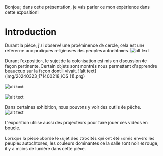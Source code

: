 Bonjour, dans cette présentation, je vais parler de mon expérience dans cette exposition!
#  Introduction
Durant la pièce, j'ai observé une proéminence de cercle, cela est une référence aux pratiques religieuses des peuples autochtones.
![alt text](img/20240323_171127036_iOS.png)
\
\
Durant l'exposition, le sujet de la colonisation est mis en discussion de façon pertinente. Certain objets sont montrés nous permettant d'apprendre beaucoup sur la façon dont il vivait.
![alt text](img/20240323_171400218_iOS (1).png)
\
\
![alt text](img/20240323_171514972_iOS.png)
\
\
![alt text](img/20240323_171525631_iOS.png)
\
\
Dans certaines exhibition, nous pouvons y voir des outils de pêche. 
![alt text](img/20240323_172328670_iOS.png)
\
\
L'exposition utilise aussi des projecteurs pour faire jouer des vidéos en boucle. 
\
\
Lorsque la pièce aborde le sujet des atrocités qui ont été comis envers les peuples autochtones, les couleurs dominantes de la salle sont noir et rouge, il y a moins de lumière dans cette pièce. 
